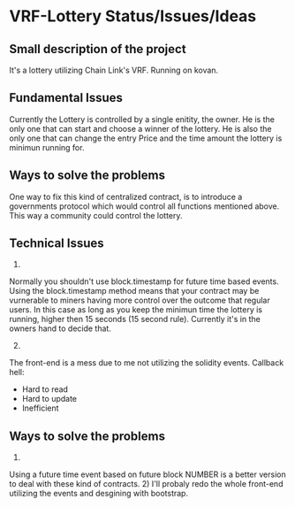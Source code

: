 # VRF-Lottery Status/Issues/Ideas

## Small description of the project
It's a lottery utilizing Chain Link's VRF.
Running on kovan.

## Fundamental Issues
Currently the Lottery is controlled by a single enitity, the owner. He is the only one that can start and choose a winner of the lottery.
He is also the only one that can change the entry Price and the time amount the lottery is minimun running for.
## Ways to solve the problems
One way to fix this kind of centralized contract, is to introduce a governments protocol which would control all functions mentioned above.
This way a community could control the lottery.
## Technical Issues
1. 
  Normally you shouldn't use block.timestamp for future time based events. Using the block.timestamp method means that your contract may be vurnerable to miners having more         control over the outcome that regular users. In this case as long as you keep the minimun time the lottery is running, higher then 15 seconds (15 second rule). Currently it's in   the owners hand to decide that.
  
2. 
  The front-end is a mess due to me not utilizing the solidity events. 
  Callback hell:
  - Hard to read
  - Hard to update
  - Inefficient

## Ways to solve the problems
1) 
Using a future time event based on future block NUMBER is a better version to deal with these kind of contracts.
2)
I'll probaly redo the whole front-end utilizing the events and desgining with bootstrap.
